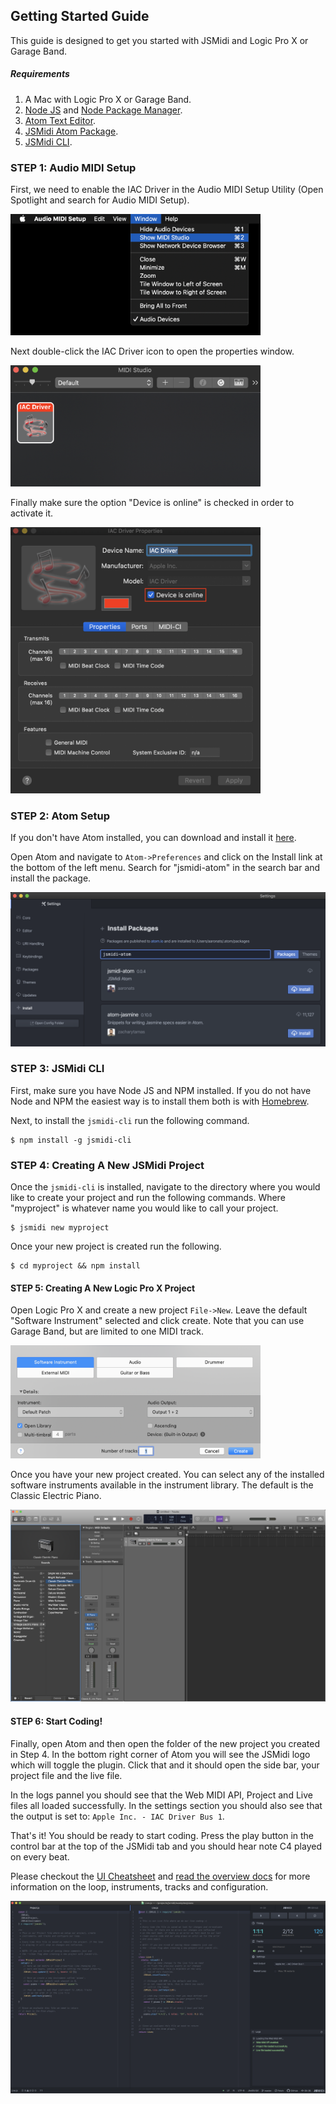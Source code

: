 ## Getting Started Guide

This guide is designed to get you started with JSMidi and Logic Pro X or
Garage Band.

##### Requirements

1. A Mac with Logic Pro X or Garage Band.
2. [Node JS](https://nodejs.org) and [Node Package Manager](https://www.npmjs.com).
3. [Atom Text Editor](https://atom.io).
4. [JSMidi Atom Package](https://atom.io/packages/jsmidi-atom).
5. [JSMidi CLI](https://github.com/aaronats/jsmidi-cli).

### STEP 1: Audio MIDI Setup

First, we need to enable the IAC Driver in the Audio MIDI Setup Utility (Open Spotlight
and search for Audio MIDI Setup).

<img src="assets/audio-midi-setup.png" width="400" alt="midi-setup" />

Next double-click the IAC Driver icon to open the properties window.

<img src="assets/iac-icon.png" width="400" alt="midi-setup" />

Finally make sure the option "Device is online" is checked in order to activate it.

<img src="assets/iac-bus-setup.png" width="400" alt="iac-bus-setup" />

### STEP 2: Atom Setup

If you don't have Atom installed, you can download and install it [here](https://atom.io).

Open Atom and navigate to ``Atom->Preferences`` and click on the Install link at the bottom of
the left menu. Search for "jsmidi-atom" in the search bar and install the package.

<img src="assets/jsmidi-plugin-install.png" alt="midi-setup" />

### STEP 3: JSMidi CLI

First, make sure you have Node JS and NPM installed. If you do not have Node and NPM
the easiest way is to install them both is with [Homebrew](https://brew.sh/).

Next, to install the `jsmidi-cli` run the following command.

```
$ npm install -g jsmidi-cli
```

### STEP 4: Creating A New JSMidi Project

Once the `jsmidi-cli` is installed, navigate to the directory where you would like to create
your project and run the following commands. Where "myproject" is whatever name you
would like to call your project.

```
$ jsmidi new myproject
```

Once your new project is created run the following.

```
$ cd myproject && npm install
```

#### STEP 5: Creating A New Logic Pro X Project

Open Logic Pro X and create a new project `File->New`. Leave the default
"Software Instrument" selected and click create. Note that you can use Garage Band,
but are limited to one MIDI track.

<img src="assets/new-logic-project.png" width="400" alt="new-logic-project" />


Once you have your new project created. You can select any of the installed software
instruments available in the instrument library. The default is the Classic Electric
Piano.

<img src="assets/logic-project.png" alt="logic-project" />

#### STEP 6: Start Coding!

Finally, open Atom and then open the folder of the new project you created in Step 4.
In the bottom right corner of Atom you will see the JSMidi logo which will toggle the
plugin. Click that and it should open the side bar, your project file and the live file.

In the logs pannel you should see that the Web MIDI API, Project and Live files all
loaded successfully. In the settings section you should also see that the output is
set to: `Apple Inc. - IAC Driver Bus 1`.

That's it! You should be ready to start coding. Press the play button in the control bar
at the top of the JSMidi tab and you should hear note C4 played on every beat.

Please checkout the [UI Cheatsheet](https://github.com/aaronats/jsmidi-atom) and
[read the overview docs](https://github.com/aaronats/jsmidi#jsmidi-overview) for
more information on the loop, instruments, tracks and configuration.

<img src="docs/assets/jsmidi-atom.png" alt="jsmidi-atom" />
